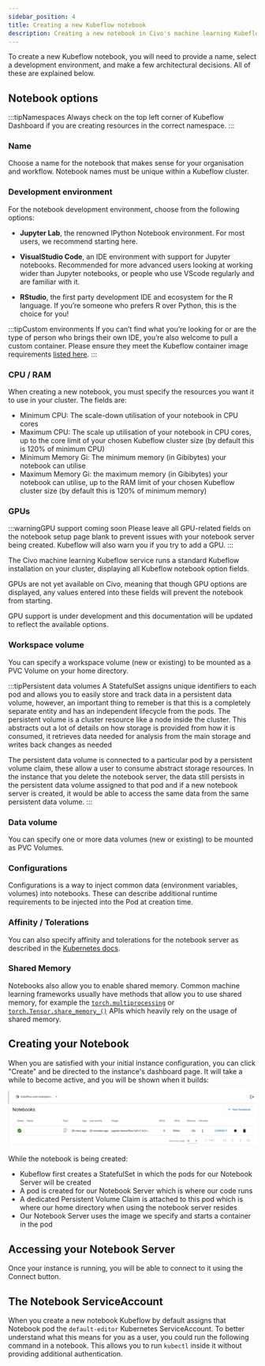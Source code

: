 ```yaml
---
sidebar_position: 4
title: Creating a new Kubeflow notebook
description: Creating a new notebook in Civo's machine learning Kubeflow service
---
```


<head>
  <title>Creating a new Kubeflow notebook | Civo Documentation</title>
</head>

To create a new Kubeflow notebook, you will need to provide a name, select a development environment, and make a few architectural decisions. All of these are explained below.

## Notebook options

:::tipNamespaces
Always check on the top left corner of Kubeflow Dashboard if you are creating resources in the correct namespace.
:::

### Name

Choose a name for the notebook that makes sense for your organisation and workflow. Notebook names must be unique within a Kubeflow cluster.

### Development environment

For the notebook development environment, choose from the following options:

- **Jupyter Lab**, the renowned IPython Notebook environment. For most users, we recommend starting here.

- **VisualStudio Code**, an IDE environment with support for Jupyter notebooks. Recommended for more advanced users looking at working wider than Jupyter notebooks, or people who use VScode regularly and are familiar with it.

- **RStudio**, the first party development IDE and ecosystem for the R language. If you’re someone who prefers R over Python, this is the choice for you!

:::tipCustom environments
If you can’t find what you’re looking for or are the type of person who brings their own IDE, you’re also welcome to pull a custom container. Please ensure they meet the Kubeflow container image requirements [listed here](https://www.kubeflow.org/docs/components/notebooks/container-images/#image-requirements).
:::

### CPU / RAM

When creating a new notebook, you must specify the resources you want it to use in your cluster. The fields are:

- Minimum CPU: The scale-down utilisation of your notebook in CPU cores
- Maximum CPU: The scale up utilisation of your notebook in CPU cores, up to the core limit of your chosen Kubeflow cluster size (by default this is 120% of minimum CPU)
- Minimum Memory Gi: The minimum memory (in Gibibytes) your notebook can utilise
- Maximum Memory Gi: the maximum memory (in Gibibytes) your notebook can utilise, up to the RAM limit of your chosen Kubeflow cluster size (by default this is 120% of minimum memory)

### GPUs

:::warningGPU support coming soon
Please leave all GPU-related fields on the notebook setup page blank to prevent issues with your notebook server being created. Kubeflow will also warn you if you try to add a GPU.
:::

The Civo machine learning Kubeflow service runs a standard Kubeflow installation on your cluster, displaying all Kubeflow notebook option fields.

GPUs are not yet available on Civo, meaning that though GPU options are displayed, any values entered into these fields will prevent the notebook from starting.

GPU support is under development and this documentation will be updated to reflect the available options.

### Workspace volume

You can specify a workspace volume (new or existing) to be mounted as a PVC Volume on your home directory.

:::tipPersistent data volumes
A StatefulSet assigns unique identifiers to each pod and allows you to easily store and track data in a persistent data volume, however, an important thing to remeber is that this is a completely separate entity and has an independent lifecycle from the pods. The persistent volume is a cluster resource like a node inside the cluster. This abstracts out a lot of details on how storage is provided from how it is consumed, it retrieves data needed for analysis from the main storage and writes back changes as needed

The persistent data volume is connected to a particular pod by a persistent volume claim, these allow a user to consume abstract storage resources. In the instance that you delete the notebook server, the data still persists in the persistent data volume assigned to that pod and if a new notebook server is created, it would be able to access the same data from the same persistent data volume.
:::

### Data volume

You can specify one or more data volumes (new or existing) to be mounted as PVC Volumes.

### Configurations

Configurations is a way to inject common data (environment variables, volumes) into notebooks. These can describe additional runtime requirements to be injected into the Pod at creation time.

### Affinity / Tolerations

You can also specify affinity and tolerations for the notebook server as described in the [Kubernetes docs](https://kubernetes.io/docs/concepts/scheduling-eviction/taint-and-toleration/).

### Shared Memory

Notebooks also allow you to enable shared memory. Common machine learning frameworks usually have methods that allow you to use shared memory, for example the [`torch.multiprocessing`](https://pytorch.org/docs/stable/multiprocessing.html#module-torch.multiprocessing) or [`torch.Tensor.share_memory_()`](https://pytorch.org/docs/stable/generated/torch.Tensor.share_memory_.html) APIs which heavily rely on the usage of shared memory.

## Creating your Notebook

When you are satisfied with your initial instance configuration, you can click "Create" and be directed to the instance's dashboard page. It will take a while to become active, and you will be shown when it builds:

![Notebook is Created](images/nb-created.png)

While the notebook is being created:

- Kubeflow first creates a StatefulSet in which the pods for our Notebook Server will be created
- A pod is created for our Notebook Server which is where our code runs
- A dedicated Persistent Volume Claim is attached to this pod which is where our home directory when using the notebook server resides
- Our Notebook Server uses the image we specify and starts a container in the pod

## Accessing your Notebook Server

Once your instance is running, you will be able to connect to it using the Connect button.

## The Notebook ServiceAccount

When you create a new notebook Kubeflow by default assigns that Notebook pod the `default-editor` Kubernetes ServiceAccount. To better understand what this means for you as a user, you could run the following command in a notebook. This allows you to run `kubectl` inside it without providing additional authentication.